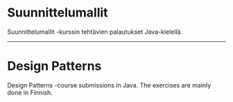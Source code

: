 # Suunnittelumallit
Suunnittelumallit -kurssin tehtävien palautukset Java-kielellä.

---
# Design Patterns
Design Patterns -course submissions in Java. The exercises are mainly done in Finnish.
